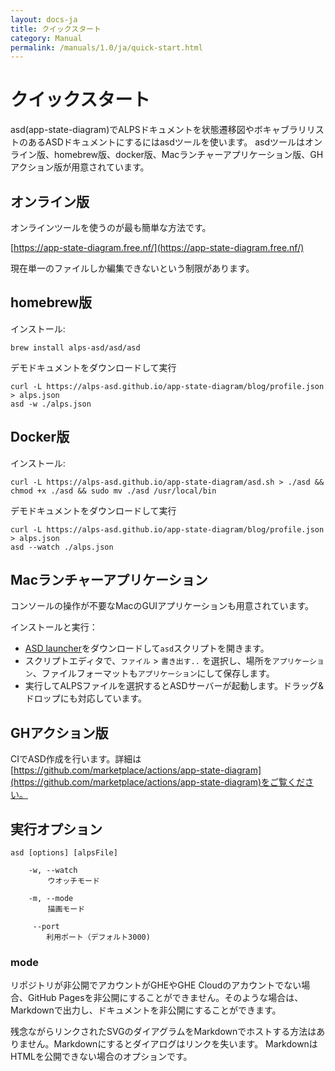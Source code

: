 ```yaml
---
layout: docs-ja
title: クイックスタート
category: Manual
permalink: /manuals/1.0/ja/quick-start.html
---
```


# クイックスタート

asd(app-state-diagram)でALPSドキュメントを状態遷移図やボキャブラリリストのあるASDドキュメントにするにはasdツールを使います。
asdツールはオンライン版、homebrew版、docker版、Macランチャーアプリケーション版、GHアクション版が用意されています。

## オンライン版

オンラインツールを使うのが最も簡単な方法です。

[https://app-state-diagram.free.nf/](https://app-state-diagram.free.nf/)

現在単一のファイルしか編集できないという制限があります。

## homebrew版

インストール:

```shell
brew install alps-asd/asd/asd
```

デモドキュメントをダウンロードして実行

```
curl -L https://alps-asd.github.io/app-state-diagram/blog/profile.json > alps.json
asd -w ./alps.json
```

## Docker版

インストール:

```
curl -L https://alps-asd.github.io/app-state-diagram/asd.sh > ./asd && chmod +x ./asd && sudo mv ./asd /usr/local/bin
```

デモドキュメントをダウンロードして実行

```
curl -L https://alps-asd.github.io/app-state-diagram/blog/profile.json > alps.json
asd --watch ./alps.json
```

## Macランチャーアプリケーション

コンソールの操作が不要なMacのGUIアプリケーションも用意されています。

インストールと実行：

* [ASD launcher](https://github.com/alps-asd/asd-launcher/archive/master.zip)をダウンロードして`asd`スクリプトを開きます。
* スクリプトエディタで、`ファイル` > `書き出す..` を選択し、場所を`アプリケーション`、ファイルフォーマットも`アプリケーション`にして保存します。
* 実行してALPSファイルを選択するとASDサーバーが起動します。ドラッグ&ドロップにも対応しています。

## GHアクション版

CIでASD作成を行います。詳細は[https://github.com/marketplace/actions/app-state-diagram](https://github.com/marketplace/actions/app-state-diagram)をご覧ください。

## 実行オプション

```
asd [options] [alpsFile]

    -w, --watch
    　　 ウオッチモード

    -m, --mode
    　　 描画モード

     --port
        利用ポート（デフォルト3000)
```

### mode

リポジトリが非公開でアカウントがGHEやGHE Cloudのアカウントでない場合、GitHub Pagesを非公開にすることができません。そのような場合は、Markdownで出力し、ドキュメントを非公開にすることができます。

残念ながらリンクされたSVGのダイアグラムをMarkdownでホストする方法はありません。Markdownにするとダイアログはリンクを失います。 MarkdownはHTMLを公開できない場合のオプションです。
